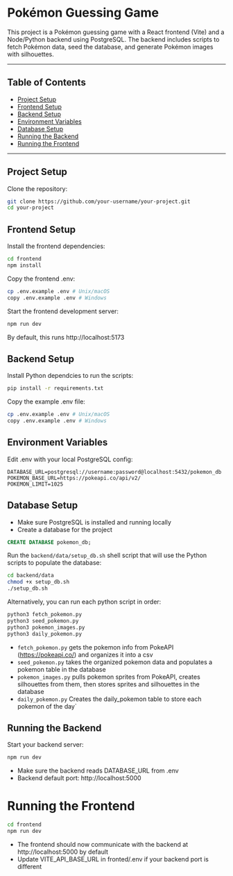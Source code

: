 # Pokémon Guessing Game

This project is a Pokémon guessing game with a React frontend (Vite) and a Node/Python backend using PostgreSQL. The backend includes scripts to fetch Pokémon data, seed the database, and generate Pokémon images with silhouettes.

---

## Table of Contents

- [Project Setup](#project-setup)
- [Frontend Setup](#frontend-setup)
- [Backend Setup](#backend-setup)
- [Environment Variables](#environment-variables)
- [Database Setup](#database-setup)
- [Running the Backend](#running-the-backend)
- [Running the Frontend](#running-the-frontend)

---

## Project Setup

Clone the repository:

```bash
git clone https://github.com/your-username/your-project.git
cd your-project
```

## Frontend Setup

Install the frontend dependencies:

```bash
cd frontend
npm install
```

Copy the frontend .env:

```bash
cp .env.example .env # Unix/macOS
copy .env.example .env # Windows
```

Start the frontend development server:

```bash
npm run dev
```

By default, this runs http://localhost:5173

## Backend Setup

Install Python dependcies to run the scripts:

```bash
pip install -r requirements.txt
```

Copy the example .env file:

```bash
cp .env.example .env # Unix/macOS
copy .env.example .env # Windows
```

## Environment Variables

Edit .env with your local PostgreSQL config:

```env
DATABASE_URL=postgresql://username:password@localhost:5432/pokemon_db
POKEMON_BASE_URL=https://pokeapi.co/api/v2/
POKEMON_LIMIT=1025
```

## Database Setup

- Make sure PostgreSQL is installed and running locally
- Create a database for the project

```sql
CREATE DATABASE pokemon_db;
```

Run the `backend/data/setup_db.sh` shell script that will use the Python scripts to populate the database:

```bash
cd backend/data
chmod +x setup_db.sh
./setup_db.sh
```

Alternatively, you can run each python script in order:

```bash
python3 fetch_pokemon.py
python3 seed_pokemon.py
python3 pokemon_images.py
python3 daily_pokemon.py
```

- `fetch_pokemon.py` gets the pokemon info from PokeAPI (https://pokeapi.co/) and organizes it into a csv
- `seed_pokemon.py` takes the organized pokemon data and populates a pokemon table in the database
- `pokemon_images.py` pulls pokemon sprites from PokeAPI, creates silhouettes from them, then stores sprites and silhouettes in the database
- `daily_pokemon.py` Creates the daily_pokemon table to store each pokemon of the day`

## Running the Backend

Start your backend server:

```bash
npm run dev
```

- Make sure the backend reads DATABASE_URL from .env
- Backend default port: http://localhost:5000

# Running the Frontend

```bash
cd frontend
npm run dev
```

- The frontend should now communicate with the backend at http://localhost:5000 by default
- Update VITE_API_BASE_URL in fronted/.env if your backend port is different
